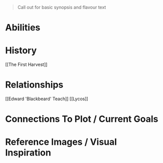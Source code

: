 > Call out for basic synopsis and flavour text

# Abilities

# History
[[The First Harvest]]
# Relationships
[[Edward 'Blackbeard' Teach]]
[[Lycos]]

# Connections To Plot / Current Goals

# Reference Images / Visual Inspiration